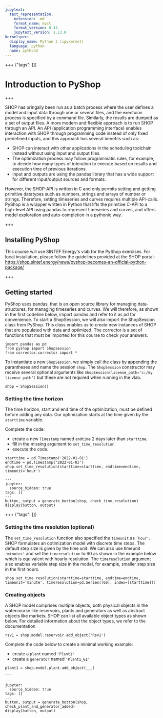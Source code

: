 ```yaml
---
jupytext:
  text_representation:
    extension: .md
    format_name: myst
    format_version: 0.13
    jupytext_version: 1.13.8
kernelspec:
  display_name: Python 3 (ipykernel)
  language: python
  name: python3
---
```


+++ {"tags": []}

# Introduction to PyShop

+++

SHOP has oringally been run as a batch process where the user defines a model and input data through one or several files, and the exectuion process is specified by a command file. Similarly, the results are dumped as a set of output files. A more modern and flexible approach is to run SHOP through an API. An API (application programming interface) enables interaction with SHOP through programming code instead of only fixed predefined inputs, and this approach has several benefits such as:
- SHOP can interact with other applications in the scheduling toolchain instead without using input and output files.
- The optimization process may follow programmatic rules, for example, to decide how many types of interation to execute based on results and execution time of previous iterations.
- Input and outputs are using the pandas library that has a wide support for different input/output sources and formats.

However, the SHOP-API is written in C and only permits setting and getting primitive datatypes such as numbers, strings and arrays of number or strings. Therefore, setting timeseries and curves requires multiple API-calls. PyShop is a wrapper written in Python that lifts the primitive C-API to a high-level API using pandas to represent timeseries and curves, and offers model exploration and auto-completion in a pythonic way.

+++

## Installing PyShop
This course will use SINTEF Energy's vlab for the PyShop exercises. For local installation, please follow the guidelines provided at the SHOP portal: https://shop.sintef.energy/news/pyshop-becomes-an-official-python-package/

+++

## Getting started
PyShop uses pandas, that is an open source library for managing data-structures, for managing timeseries and curves. We will therefore, as shown in the first codeline below, import pandas and refer to it as pd for convenience. To start a ShopSession, we will also import the ShopSession class from PyShop. This class enables us to create new instances of SHOP that are populated with data and optimized. The corrector is a set of functions that must be imported for this course to check your answers.

```{code-cell} ipython3
import pandas as pd
from pyshop import ShopSession
from corrector.corrector import *
```

To instantiate a new `ShopSession`, we simply call the class by appending the parantheses and name the session `shop`. The `ShopSession` constructor may receive several optional arguments like `ShopSession(license_path='c:/my license path')` but these are not required when running in the vlab.

```{code-cell} ipython3
shop = ShopSession()
```

### Setting the time horizon
The time horizon, start and end time of the optimization, must be defined before adding any data. Our optimization starts at the time given by the `starttime` variable.

Complete the code:
- create a new `Timestamp` named `endtime` 2 days later than `starttime`.
- fill in the missing argument to `set_time_resolution`.
- execute the code.

```{code-cell} ipython3
starttime = pd.Timestamp('2022-01-01')
endtime = pd.Timestamp('2022-01-03')
shop.set_time_resolution(starttime=starttime, endtime=endtime, timeunit='hour')
```

```{code-cell} ipython3
---
jupyter:
  source_hidden: true
tags: []
---
button, output = generate_button(shop, check_time_resolution)
display(button, output)
```

+++ {"tags": []}

### Setting the time resolution (optional)
The `set_time_resolution` function also specified the `timeunit` as `'hour'`. SHOP formulates an optimization model with discrete time steps. The default step size is given by the time unit. We can also use timeunit `'minutes'` and set the `timeresolution` to 60 as shown in the example below which is equivalent with hourly resolution. The `timeresolution` argument also enables variable step size in the model, for example, smaller step size in the first hours.

```{code-cell} ipython3
shop.set_time_resolution(starttime=starttime, endtime=endtime, timeunit='minute', timeresolution=pd.Series([60], index=[starttime]))
```

### Creating objects
A SHOP model comprises multiple objects, both physical objects in the watercourse like reservoirs, plants and generators as well as abstract objects like markets. SHOP can list all available object types as shown below. For detailed information about the object types, we refer to the documentation.

```{code-cell} ipython3
rsv1 = shop.model.reservoir.add_object('Rsv1')
```

Complete the code below to create a minimal working example:
- create a `plant` named `'Plant1'`
- create a `generator` named `'Plant1_G1'`

```{code-cell} ipython3
plant1 = shop.model.plant.add_object(___)
___
```

```{code-cell} ipython3
---
jupyter:
  source_hidden: true
tags: []
---
button, output = generate_button(shop, check_plant_and_generator_added)
display(button, output)
```

```{code-cell} ipython3

```
